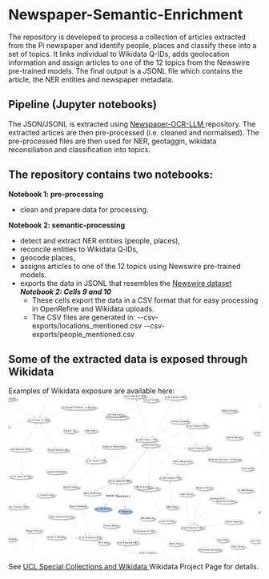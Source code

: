 # Newspaper-Semantic-Enrichment
The repository is developed to process a collection of articles extracted from the Pi newspaper and identify people, places and classify these into a set of topics. It links individual to Wikidata Q-IDs, adds geolocation information and assign articles to one of the 12 topics from the Newswire pre-trained models. The final output is a JSONL file which contains the article, the NER entities and newspaper metadata.

## Pipeline (Jupyter notebooks) 
The JSON/JSONL is extracted using <a href="https://github.com/kstepanyan/Newspaper-OCR-LLM/tree/main">Newspaper-OCR-LLM </a>repository. The extracted artices are then pre-processed (i.e. cleaned and normalised). The pre-processed files are then used for NER, geotaggin, wikidata reconsiliation and classification into topics.

## The repository contains two notebooks:

**Notebook 1: pre-processing** 
- clean and prepare data for processing.

**Notebook 2: semantic-processing**
- detect and extract NER entities (people, places),
- reconcile entities to Wikidata Q‑IDs,
- geocode places,
- assigns articles to one of the 12 topics using Newswire pre-trained models.
- exports the data in JSONL that resembles the <a href="https://huggingface.co/datasets/dell-research-harvard/newswire">Newswire dataset</a>
***Notebook 2: Cells 9 and 10***
  - These cells export the data in a CSV format that for easy processing in OpenRefine and Wikidata uploads.
  - The CSV files are generated in:
    --csv-exports/locations_mentioned.csv
    --csv-exports/people_mentioned.csv 

## Some of the extracted data is exposed through Wikidata
Examples of Wikidata exposure are available here:
![Preview of WDQS result](docs/Sample-Wikidata-SPARQL-Query.jpg)

See <a href="https://www.wikidata.org/wiki/Wikidata:UCL_periodicals">UCL Special Collections and Wikidata </a> Wikidata Project Page for details.